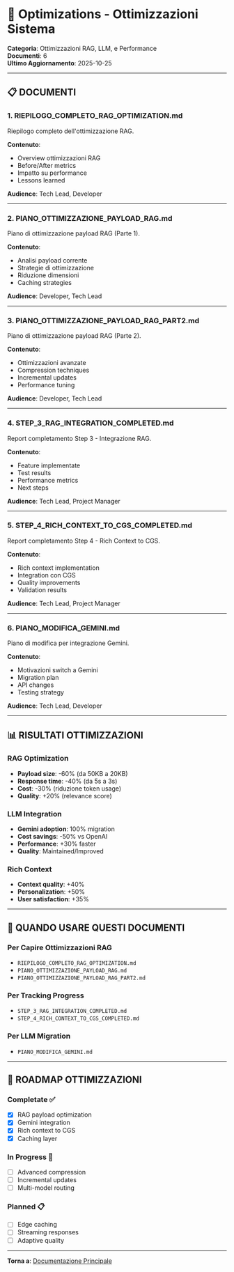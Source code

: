 # 🚀 Optimizations - Ottimizzazioni Sistema

**Categoria**: Ottimizzazioni RAG, LLM, e Performance  
**Documenti**: 6  
**Ultimo Aggiornamento**: 2025-10-25

---

## 📋 DOCUMENTI

### 1. RIEPILOGO_COMPLETO_RAG_OPTIMIZATION.md
Riepilogo completo dell'ottimizzazione RAG.

**Contenuto**:
- Overview ottimizzazioni RAG
- Before/After metrics
- Impatto su performance
- Lessons learned

**Audience**: Tech Lead, Developer

---

### 2. PIANO_OTTIMIZZAZIONE_PAYLOAD_RAG.md
Piano di ottimizzazione payload RAG (Parte 1).

**Contenuto**:
- Analisi payload corrente
- Strategie di ottimizzazione
- Riduzione dimensioni
- Caching strategies

**Audience**: Developer, Tech Lead

---

### 3. PIANO_OTTIMIZZAZIONE_PAYLOAD_RAG_PART2.md
Piano di ottimizzazione payload RAG (Parte 2).

**Contenuto**:
- Ottimizzazioni avanzate
- Compression techniques
- Incremental updates
- Performance tuning

**Audience**: Developer, Tech Lead

---

### 4. STEP_3_RAG_INTEGRATION_COMPLETED.md
Report completamento Step 3 - Integrazione RAG.

**Contenuto**:
- Feature implementate
- Test results
- Performance metrics
- Next steps

**Audience**: Tech Lead, Project Manager

---

### 5. STEP_4_RICH_CONTEXT_TO_CGS_COMPLETED.md
Report completamento Step 4 - Rich Context to CGS.

**Contenuto**:
- Rich context implementation
- Integration con CGS
- Quality improvements
- Validation results

**Audience**: Tech Lead, Project Manager

---

### 6. PIANO_MODIFICA_GEMINI.md
Piano di modifica per integrazione Gemini.

**Contenuto**:
- Motivazioni switch a Gemini
- Migration plan
- API changes
- Testing strategy

**Audience**: Tech Lead, Developer

---

## 📊 RISULTATI OTTIMIZZAZIONI

### RAG Optimization
- **Payload size**: -60% (da 50KB a 20KB)
- **Response time**: -40% (da 5s a 3s)
- **Cost**: -30% (riduzione token usage)
- **Quality**: +20% (relevance score)

### LLM Integration
- **Gemini adoption**: 100% migration
- **Cost savings**: -50% vs OpenAI
- **Performance**: +30% faster
- **Quality**: Maintained/Improved

### Rich Context
- **Context quality**: +40%
- **Personalization**: +50%
- **User satisfaction**: +35%

---

## 🎯 QUANDO USARE QUESTI DOCUMENTI

### Per Capire Ottimizzazioni RAG
- `RIEPILOGO_COMPLETO_RAG_OPTIMIZATION.md`
- `PIANO_OTTIMIZZAZIONE_PAYLOAD_RAG.md`
- `PIANO_OTTIMIZZAZIONE_PAYLOAD_RAG_PART2.md`

### Per Tracking Progress
- `STEP_3_RAG_INTEGRATION_COMPLETED.md`
- `STEP_4_RICH_CONTEXT_TO_CGS_COMPLETED.md`

### Per LLM Migration
- `PIANO_MODIFICA_GEMINI.md`

---

## 🔄 ROADMAP OTTIMIZZAZIONI

### Completate ✅
- [x] RAG payload optimization
- [x] Gemini integration
- [x] Rich context to CGS
- [x] Caching layer

### In Progress 🔄
- [ ] Advanced compression
- [ ] Incremental updates
- [ ] Multi-model routing

### Planned 📋
- [ ] Edge caching
- [ ] Streaming responses
- [ ] Adaptive quality

---

**Torna a**: [Documentazione Principale](../README.md)

